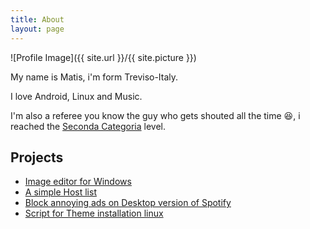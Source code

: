 ```yaml
---
title: About
layout: page
---
```

![Profile Image]({{ site.url }}/{{ site.picture }})

<p>My name is Matis, i'm form Treviso-Italy.</p>

<p>I love Android, Linux and Music.</p>

<p>I'm also a referee you know the guy who gets shouted all the time 😆, i reached the <a href="https://en.wikipedia.org/wiki/Seconda_Categoria">Seconda Categoria</a> level.</p>

<!--
<h2>Skills</h2>

<ul class="skill-list">
	<li>HTML - Jade - Haml - Erb</li>
	<li>Responsive (Mobile First)</li>
	<li>CSS (Stylus, Sass, Less)</li>
	<li>Css Frameworks (Bootstrap, Foundation)</li>
	<li>Javascript (Design Patterns, Testes)</li>
	<li>NodeJS</li>
	<li>AngularJS - ReactJS</li>
	<li>Grunt - Gulp - Yeoman</li>
	<li>Git</li>
	<li>PHP</li>
	<li>Python</li>
	<li>MySQL - MongoDB</li>
	<li>Scrum and Kanban</li>
	<li>TDD e Continuous Integration</li>
</ul>
-->

<h2>Projects</h2>

<ul>
	<li><a href="https://github.com/Rush-er/PhotoS">Image editor for Windows</a></li>
	<li><a href="https://github.com/Rush-er/SickAds">A simple Host list</a></li>
	<li><a href="https://github.com/Rush-er/spotifyadshost">Block annoying ads on Desktop version of Spotify </a></li>
	<li><a href="https://github.com/Rush-er/themeInstaller">Script for Theme installation linux</a></li>
	

</ul>
